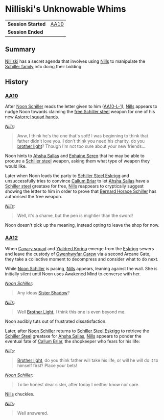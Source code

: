 # Nilliski's Unknowable Whims

|||
| --- | --- |
| **Session Started** | [AA10](../sessions/completed/AA10.md) | storyline.2
| **Session Ended** | |

## Summary

[Nilliski](../characters/nilliski.md) has a secret agenda that involves using [Nills](../characters/nills.md) to manipulate the [Schiller family](../organisations/schiller-family.md) into doing their bidding.

## History

### [AA10](../sessions/completed/AA10.md)

After [Noon Schiller](../characters/noon-schiller.md) reads the letter given to him ([AA10-L-1](../letters/AA10-L-1.md)), [Nills](../characters/nills.md) appears to nudge Noon towards claiming the [free Schiller steel](ended/free-schiller-steel.md) weapon for one of his new [Astorrel squad hands](../organisations/astorrel/ranks/astorrel-squad-hand.md).

*[Nills](../characters/nills.md):*
> Aww, I think he's the one that's soft! I was beginning to think that father didn't love you. I don't think you need his charity, do you [brother light](../characters/noon-schiller.md)? Though I'm not too sure about your new friends...

Noon hints to [Ahsha Sallas](../characters/ahsha-sallas.md) and [Ephaine Seren](../characters/ephaine-seren.md) that he may be able to procure a [Schiller steel](../items/weapons/schiller-steel.md) weapon, asking them what type of weapon they would like.

Later when Noon leads the party to [Schiller Steel Eskrigg](../places/buildings/shops/schiller-steel-eskrigg.md) and unsuccessfully tries to convince [Callum Briar](../characters/callum-briar.md) to let [Ahsha Sallas](../characters/ahsha-sallas.md) have a [Schiller steel](../items/weapons/schiller-steel.md) greataxe for free, [Nills](../characters/nills.md) reappears to cryptically suggest showing the letter to him in order to prove that [Bernard Horace Schiller](../characters/bernard-horace-schiller.md) has authorised the free weapon.

*[Nills](../characters/nills.md):*
> Well, it's a shame, but the pen is mightier than the sword!

Noon doesn't pick up the meaning, instead opting to leave the shop for now.

### [AA12](../sessions/completed/AA12.md)

When [Canary squad](../organisations/astorrel/squads/canary-squad.md) and [Yialdred Korina](../characters/yialdred-korina.md) emerge from the [Eskrigg](../places/cities/eskrigg.md) sewers and leave the custody of [Gwenhwyfar Carew](../characters/gwenhwyfar-carew.md) via a second Arcane Gate, they take a collective moment to decompress and consider what to do next.

While [Noon Schiller](../characters/noon-schiller.md) is pacing, [Nills](../characters/nills.md) appears, leaning against the wall. She is initially silent until Noon uses Awakened Mind to converse with her.

*[Noon Schiller](../characters/noon-schiller.md):*
> Any ideas [Sister Shadow](../characters/nills.md)?

*[Nills](../characters/nills.md):*
> Well [Brother Light](../characters/noon-schiller.md), I think this one is even beyond me.

Noon audibly tuts out of frustrated dissatisfaction.

Later, after [Noon Schiller](../characters/noon-schiller.md) returns to [Schiller Steel Eskrigg](../places/buildings/shops/schiller-steel-eskrigg.md) to retrieve the [Schiller Steel](../items/weapons/schiller-steel.md) greataxe for [Ahsha Sallas](../characters/ahsha-sallas.md), [Nills](../characters/nills.md) appears to ponder the eventual fate of [Callum Briar](../characters/callum-briar.md), the shopkeeper who fears for his life:

*[Nills](../characters/nills.md):*
> [Brother light](../characters/noon-schiller.md), do you think father will take his life, or will he will do it to himself first? Place your bets!

*[Noon Schiller](../characters/noon-schiller.md):*
> To be honest dear sister, after today I neither know nor care.

[Nills](../characters/nills.md) chuckles.

*[Nills](../characters/nills.md):*
> Well answered.
